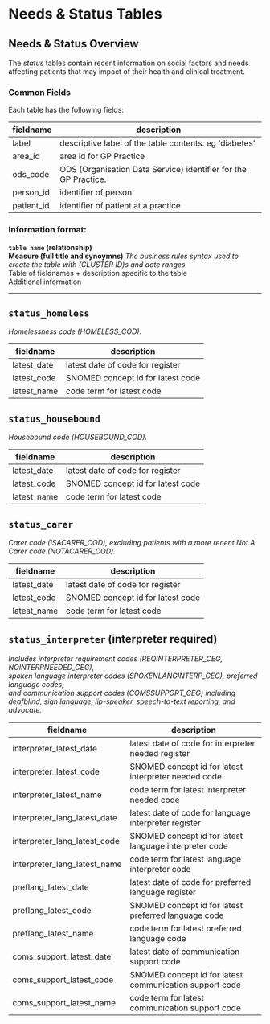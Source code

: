 # Needs & Status Tables
## Needs & Status Overview

The *status* tables contain recent information on social factors and needs affecting patients that may impact of their health and clinical treatment.

### Common Fields
Each table has the following fields:

| fieldname  | description                                                     |
| ---------- | --------------------------------------------------------------- |
| label      | descriptive label of the table contents. eg 'diabetes'          |
| area_id    | area id for GP Practice                                         |
| ods_code   | ODS (Organisation Data Service) identifier for the GP Practice. |
| person_id  | identifier of person                                            |
| patient_id | identifier of patient at a practice                             |

### Information format:

**`table name` (relationship)**  
**Measure (full title and synoymns)**
*The business rules syntax used to create the table with (CLUSTER ID)s and date ranges.*    
Table of fieldnames + description specific to the table  
Additional information 
***

## `status_homeless`
*Homelessness code (HOMELESS_COD).*

| fieldname   | description                       |
| ----------- | --------------------------------- |
| latest_date | latest date of code for register  |
| latest_code | SNOMED concept id for latest code |
| latest_name | code term for latest code         |

## `status_housebound`
*Housebound code (HOUSEBOUND_COD).*

| fieldname   | description                       |
| ----------- | --------------------------------- |
| latest_date | latest date of code for register  |
| latest_code | SNOMED concept id for latest code |
| latest_name | code term for latest code         |

## `status_carer`
*Carer code (ISACARER_COD), excluding patients with a more recent Not A Carer code (NOTACARER_COD).*

| fieldname   | description                       |
| ----------- | --------------------------------- |
| latest_date | latest date of code for register  |
| latest_code | SNOMED concept id for latest code |
| latest_name | code term for latest code         |

## `status_interpreter` (interpreter required)
*Includes interpreter requirement codes (REQINTERPRETER_CEG, NOINTERPNEEDED_CEG),  
spoken language interpreter codes (SPOKENLANGINTERP_CEG), preferred language codes,  
and communication support codes (COMSSUPPORT_CEG) including deafblind, sign language, lip-speaker, speech-to-text reporting, and advocate.*

| fieldname                    | description                                             |
| ---------------------------- | ------------------------------------------------------- |
| interpreter_latest_date      | latest date of code for interpreter needed register     |
| interpreter_latest_code      | SNOMED concept id for latest interpreter needed code    |
| interpreter_latest_name      | code term for latest interpreter needed code            |
| interpreter_lang_latest_date | latest date of code for language interpreter register   |
| interpreter_lang_latest_code | SNOMED concept id for latest language interpreter code  |
| interpreter_lang_latest_name | code term for latest language interpreter code          |
| preflang_latest_date         | latest date of code for preferred language register     |
| preflang_latest_code         | SNOMED concept id for latest preferred language code    |
| preflang_latest_name         | code term for latest preferred language code            |
| coms_support_latest_date     | latest date of communication support code               |
| coms_support_latest_code     | SNOMED concept id for latest communication support code |
| coms_support_latest_name     | code term for latest communication support code         |
















